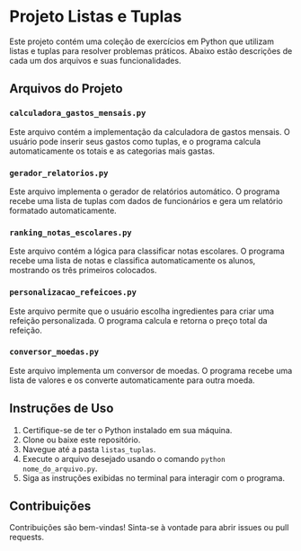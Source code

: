 # Projeto Listas e Tuplas

Este projeto contém uma coleção de exercícios em Python que utilizam listas e tuplas para resolver problemas práticos. Abaixo estão descrições de cada um dos arquivos e suas funcionalidades.

## Arquivos do Projeto

### `calculadora_gastos_mensais.py`
Este arquivo contém a implementação da calculadora de gastos mensais. O usuário pode inserir seus gastos como tuplas, e o programa calcula automaticamente os totais e as categorias mais gastas.

### `gerador_relatorios.py`
Este arquivo implementa o gerador de relatórios automático. O programa recebe uma lista de tuplas com dados de funcionários e gera um relatório formatado automaticamente.

### `ranking_notas_escolares.py`
Este arquivo contém a lógica para classificar notas escolares. O programa recebe uma lista de notas e classifica automaticamente os alunos, mostrando os três primeiros colocados.

### `personalizacao_refeicoes.py`
Este arquivo permite que o usuário escolha ingredientes para criar uma refeição personalizada. O programa calcula e retorna o preço total da refeição.

### `conversor_moedas.py`
Este arquivo implementa um conversor de moedas. O programa recebe uma lista de valores e os converte automaticamente para outra moeda.

## Instruções de Uso

1. Certifique-se de ter o Python instalado em sua máquina.
2. Clone ou baixe este repositório.
3. Navegue até a pasta `listas_tuplas`.
4. Execute o arquivo desejado usando o comando `python nome_do_arquivo.py`.
5. Siga as instruções exibidas no terminal para interagir com o programa.

## Contribuições

Contribuições são bem-vindas! Sinta-se à vontade para abrir issues ou pull requests.